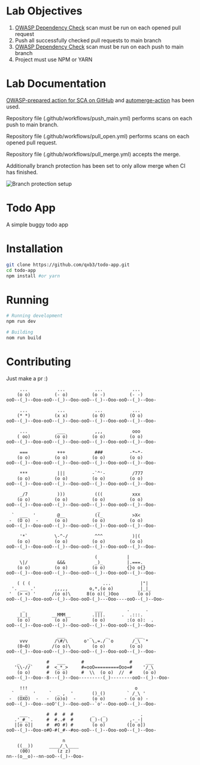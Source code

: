 # Lab Objectives

1. [OWASP Dependency Check](https://github.com/jeremylong/DependencyCheck) scan must be run on each opened pull request
2. Push all successfully checked pull requests to main branch
3. [OWASP Dependency Check](https://github.com/jeremylong/DependencyCheck) scan must be run on each push to main branch
4. Project must use NPM or YARN

# Lab Documentation

[OWASP-prepared action for SCA on GitHub](https://github.com/dependency-check/Dependency-Check_Action) and [automerge-action](https://github.com/marketplace/actions/merge-pull-requests-automerge-action) has been used.

Repository file (.github/workflows/push_main.yml) performs scans on each push to main branch.

Repository file (.github/workflows/pull_open.yml) performs scans on each opened pull request.

Repository file (.github/workflows/pull_merge.yml) accepts the merge.

Additionally branch protection has been set to only allow merge when CI has finished.

![Branch protection setup](https://ze.psu.je/137YZN/zrzut-ekranu-2023-12-14-o-11.50.42.png)

# Todo App

A simple buggy todo app

# Installation
```bash
git clone https://github.com/qxb3/todo-app.git
cd todo-app
npm install #or yarn
```

# Running
```bash
# Running development
npm run dev

# Building
nom run build
```

# Contributing

Just make a pr :)

```
     ...           ...           ...           ...
    (o o)         (- o)         (o -)         (- -)
ooO--(_)--Ooo-ooO--(_)--Ooo-ooO--(_)--Ooo-ooO--(_)--Ooo-

     ...           ...           ...           ...
    (* *)         (x x)         (o O)         (O o)
ooO--(_)--Ooo-ooO--(_)--Ooo-ooO--(_)--Ooo-ooO--(_)--Ooo-

     ...           ___           ,,,           ooo
    ( oo)         (o o)         (o o)         (o o)
ooO--(_)--Ooo-ooO--(_)--Ooo-ooO--(_)--Ooo-ooO--(_)--Ooo-

     ===           +++           ###          -*~*-
    (o o)         (o o)         (o o)         (o o)
ooO--(_)--Ooo-ooO--(_)--Ooo-ooO--(_)--Ooo-ooO--(_)--Ooo-

     ***           |||          -`^'-          /777
    (o o)         (o o)         (o o)         (o o)
ooO--(_)--Ooo-ooO--(_)--Ooo-ooO--(_)--Ooo-ooO--(_)--Ooo-

     _/7           )))           (((           xxx
    (o o)         (o o)         (o o)         (o o)
ooO--(_)--Ooo-ooO--(_)--Ooo-ooO--(_)--Ooo-ooO--(_)--Ooo-
                                  _
  `  ___  '        @__           ((_           >X<
 -  (O o)  -      (o o)         (o o)         (o o)
ooO--(_)--Ooo-ooO--(_)--Ooo-ooO--(_)--Ooo-ooO--(_)--Ooo-

     '*`          \-^-/          ^^^           )|(
    (o o)         (o o)         (o o)         (o o)
ooO--(_)--Ooo-ooO--(_)--Ooo-ooO--(_)--Ooo-ooO--(_)--Ooo-

                                 (           |
     \|/           &&&           _)_         |.===.
    (o o)         (o o)         (o o)        {}o o{}
ooO--(_)--Ooo-ooO--(_)--Ooo-ooO--(_)--Ooo-ooO--(_)--Ooo-

    ( ( (                           ...           |"|
  '. ___ .'       ,,,,,        o,*,(o o)         _|_|_
 '  (> <) '      /(o o)\      8(o o)(_)Ooo       (o o)
ooO--(_)--Ooo-ooO--(_)--Ooo-ooO-(_)---Ooo----ooO--(_)--Ooo-

      _                          ___         .      .
    _|_|_        __MMM__        .|||.      .  .:::.
    (o o)         (o o)         (o o)        :(o o):  .
ooO--(_)--Ooo-ooO--(_)--Ooo-ooO--(_)--Ooo-ooO--(_)--Ooo-

                   ___         _     _          ___
     vvv          /\#/\      o' \,=./ `o       /_\ `*
    (0~0)        /(o o)\        (o o)         (o o)
ooO--(_)--Ooo-ooO--(_)--Ooo-ooO--(_)--Ooo-ooO--(_)--Ooo-

    _   _      #   ___      #                 #     ___
   '\\-//`     #  <_*_>     #=ooO=========Ooo=#    '/_\
    (o o)      #  (o o)     #  \\  (o o)  //  #    (o o)
ooO--(_)--Ooo--8---(_)--Ooo---------(_)--------ooO--(_)--Ooo-

     !!!                                        o
  `  _ _  '     `  _ ,  '       ()_()        ` /_\ '
 -  (OXO)  -   -  (o)o)  -      (o o)       - (o o) -
ooO--(_)--Ooo--ooO'(_)--Ooo-ooO--`o'--Ooo-ooO--(_)--Ooo-

     ___       #  #  #  #       _   _             .
   .'_#_`.     #  #..#  #      (_)-(_)        ,-_-|
   |[o o]|     #  #O #) #       (o o)        ([o o])
ooO--(_)--Ooo-o#O-#(_#--#oo-ooO--(_)--Ooo-ooO--(_)--Ooo-

                     n
    ((__))      ____/_\____
     (00)          (z z)
nn--(o__o)--nn-ooO--(_)--Ooo-

```
